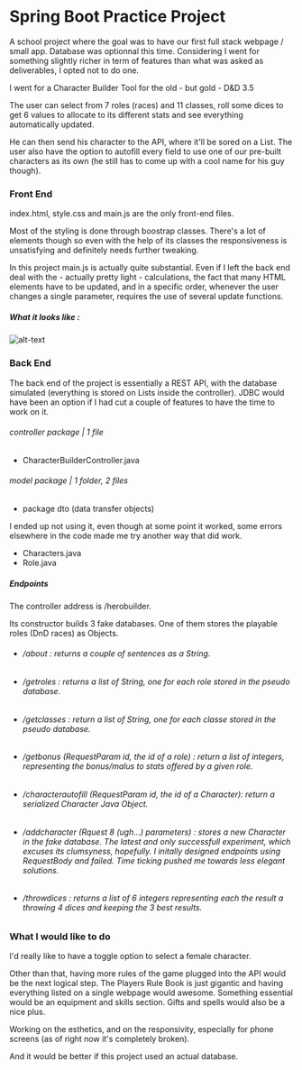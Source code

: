 # Spring Boot Practice Project #

A school project where the goal was to have our first full stack webpage / small app. Database was optionnal this time. Considering I went for something slightly richer in term of features than what was asked as deliverables, I opted not to do one.

I went for a Character Builder Tool for the old - but gold - D&D 3.5

The user can select from 7 roles (races) and 11 classes, roll some dices to get 6 values to allocate to its different stats and see everything automatically updated.

He can then send his character to the API, where it'll be sored on a List.
The user also have the option to autofill every field to use one of our pre-built characters as its own (he still has to come up with a cool name for his guy though).

### Front End ###

index.html, style.css and main.js are the only front-end files.

Most of the styling is done through boostrap classes. There's a lot of elements though so even with the help of its classes the responsiveness is unsatisfying and definitely needs further tweaking.

In this project main.js is actually quite substantial. Even if I left the back end deal with the - actually pretty light - calculations, the fact that many HTML elements have to be updated, and in a specific order, whenever the user changes a single parameter, requires the use of several update functions.

##### What it looks like : #####

![alt-text](https://i.imgur.com/W9wvdJx.png)

### Back End ###

The back end of the project is essentially a REST API, with the database simulated (everything is stored on Lists inside the controller). JDBC would have been an option if I had cut a couple of features to have the time to work on it.

###### controller package | 1 file ######
- CharacterBuilderController.java

###### model package | 1 folder, 2 files ######
- package dto (data transfer objects) 

I ended up not using it, even though at some point it worked, some errors elsewhere in the code made me try another way that did work.
- Characters.java
- Role.java

##### Endpoints #####

The controller address is /herobuilder.

Its constructor builds 3 fake databases. One of them stores the playable roles (DnD races) as Objects.

- ###### /about : returns a couple of sentences as a String. ###### 
- ###### /getroles : returns a list of String, one for each role stored in the pseudo database. ######
- ###### /getclasses : return a list of String, one for each classe stored in the pseudo database. ######
- ###### /getbonus (RequestParam id, the id of a role) : return a list of integers, representing the bonus/malus to stats offered by a given role. ######
- ###### /characterautofill (RequestParam id, the id of a Character): return a serialized Character Java Object. ######
- ###### /addcharacter (Rquest 8 (ugh...) parameters) : stores a new Character in the fake database. The latest and only successfull experiment, which excuses its clumsyness, hopefully. I initally designed endpoints using RequestBody and failed. Time ticking pushed me towards less elegant solutions. ######
- ###### /throwdices : returns a list of 6 integers representing each the result a throwing 4 dices and keeping the 3 best results. ######
	
### What I would like to do ###

I'd really like to have a toggle option to select a female character.

Other than that, having more rules of the game plugged into the API would be the next logical step. The Players Rule Book is just gigantic and having everything listed on a single webpage would awesome. 
Something essential would be an equipment and skills section. Gifts and spells would also be a nice plus.

Working on the esthetics, and on the responsivity, especially for phone screens (as of right now it's completely broken).

And it would be better if this project used an actual database.
	
	

